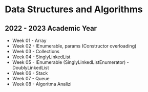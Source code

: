 # Data Structures and Algorithms
## 2022 - 2023 Academic Year

* Week 01 - Array
* Week 02 - IEnumerable, params (Constructor overloading)
* Week 03 - Collections
* Week 04 - SinglyLinkedList
* Week 05 - IEnumerable (SinglyLinkedListEnumerator) - DoublyLinkedList 
* Week 06 - Stack
* Week 07 - Queue
* Week 08 - Algoritma Analizi

 

